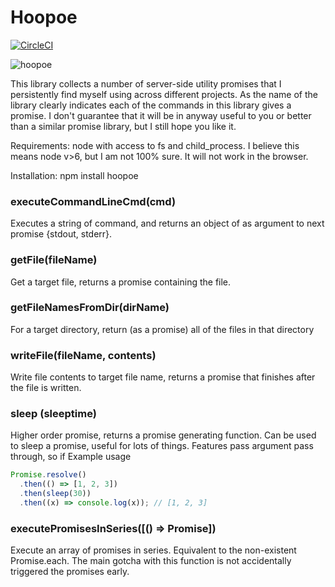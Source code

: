 # Hoopoe

[![CircleCI](https://circleci.com/gh/mcnuttandrew/hoopoe.svg?style=svg)](https://circleci.com/gh/mcnuttandrew/hoopoe)

![hoopoe](https://upload.wikimedia.org/wikipedia/commons/thumb/2/2f/Common_Hoopoe_%28Upupa_epops%29_Photograph_by_Shantanu_Kuveskar.jpg/220px-Common_Hoopoe_%28Upupa_epops%29_Photograph_by_Shantanu_Kuveskar.jpg)

This library collects a number of server-side utility promises that I persistently find myself using across different projects. As the name of the library clearly indicates each of the commands in this library gives a promise. I don't guarantee that it will be in anyway useful to you or better than a similar promise library, but I still hope you like it.

Requirements: node with access to fs and child_process. I believe this means node v>6, but I am not 100% sure. It will not work in the browser.

Installation: npm install hoopoe

### executeCommandLineCmd(cmd)

Executes a string of command, and returns an object of as argument to next promise {stdout, stderr}.

### getFile(fileName)

Get a target file, returns a promise containing the file.

### getFileNamesFromDir(dirName)

For a target directory, return (as a promise) all of the files in that directory

### writeFile(fileName, contents)

Write file contents to target file name, returns a promise that finishes after the file is written.

### sleep (sleeptime)

Higher order promise, returns a promise generating function. Can be used to sleep a promise, useful for lots of things. Features pass argument pass through, so if Example usage

```js
Promise.resolve()
  .then(() => [1, 2, 3])
  .then(sleep(30))
  .then((x) => console.log(x)); // [1, 2, 3]
```

### executePromisesInSeries([() => Promise])

Execute an array of promises in series. Equivalent to the non-existent Promise.each. The main gotcha with this function is not accidentally triggered the promises early.
